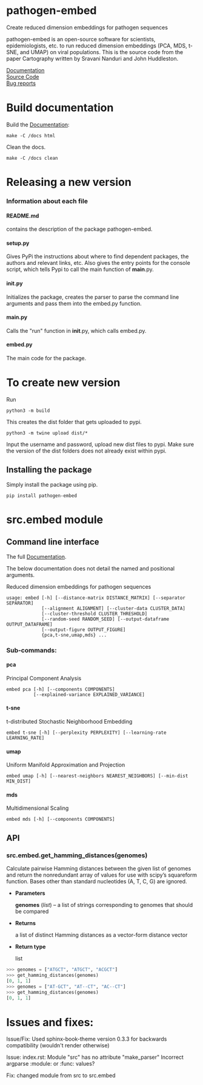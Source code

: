 # pathogen-embed
Create reduced dimension embeddings for pathogen sequences


pathogen-embed is an open-source software for scientists, epidemiologists, etc. to run reduced dimension embeddings (PCA, MDS, t-SNE, and UMAP) on viral populations. This is the source code from the paper Cartography written by Sravani Nanduri and John Huddleston.

[Documentation](https://blab.github.io/pathogen-embed/)\
[Source Code](https://github.com/blab/cartography/tree/master/source)\
[Bug reports](https://github.com/blab/pathogen-embed/issues)

# Build documentation  
Build the [Documentation](https://blab.github.io/pathogen-embed/):

``` make -C /docs html ```

Clean the docs.

``` make -C /docs clean ```

# Releasing a new version

### Information about each file

#### README.md

contains the description of the package pathogen-embed.

#### setup.py

Gives PyPi the instructions about where to find dependent packages, the authors and relevant links, etc. Also gives the entry points for the console script, which tells Pypi to call the main function of __main__.py. 

#### __init__.py

Initializes the package, creates the parser to parse the command line arguments and pass them into the embed.py function.

#### __main__.py

Calls the "run" function in __init__.py, which calls embed.py. 

#### embed.py

The main code for the package.

# To create new version 

Run 

``` python3 -m build ``` 

This creates the dist folder that gets uploaded to pypi.

``` python3 -m twine upload dist/* ```

Input the username and password, upload new dist files to pypi. Make sure the version of the dist folders does not already exist within pypi. 


## Installing the package

Simply install the package using pip.

```
pip install pathogen-embed
```

# src.embed module

## Command line interface

The full [Documentation](https://blab.github.io/pathogen-embed/). 

The below documentation does not detail the named and positional arguments. 

Reduced dimension embeddings for pathogen sequences


```
usage: embed [-h] [--distance-matrix DISTANCE_MATRIX] [--separator SEPARATOR]
             [--alignment ALIGNMENT] [--cluster-data CLUSTER_DATA]
             [--cluster-threshold CLUSTER_THRESHOLD]
             [--random-seed RANDOM_SEED] [--output-dataframe OUTPUT_DATAFRAME]
             [--output-figure OUTPUT_FIGURE]
             {pca,t-sne,umap,mds} ...
```

### Sub-commands:

#### pca

Principal Component Analysis

```
embed pca [-h] [--components COMPONENTS]
          [--explained-variance EXPLAINED_VARIANCE]
```

#### t-sne

t-distributed Stochastic Neighborhood Embedding

```
embed t-sne [-h] [--perplexity PERPLEXITY] [--learning-rate LEARNING_RATE]
```

#### umap

Uniform Manifold Approximation and Projection

```
embed umap [-h] [--nearest-neighbors NEAREST_NEIGHBORS] [--min-dist MIN_DIST]
```

#### mds

Multidimensional Scaling

```
embed mds [-h] [--components COMPONENTS]
```

## API


### src.embed.get_hamming_distances(genomes)
Calculate pairwise Hamming distances between the given list of genomes
and return the nonredundant array of values for use with scipy’s squareform function.
Bases other than standard nucleotides (A, T, C, G) are ignored.


* **Parameters**

    **genomes** (*list*) – a list of strings corresponding to genomes that should be compared



* **Returns**

    a list of distinct Hamming distances as a vector-form distance vector



* **Return type**

    list


```python
>>> genomes = ["ATGCT", "ATGCT", "ACGCT"]
>>> get_hamming_distances(genomes)
[0, 1, 1]
>>> genomes = ["AT-GCT", "AT--CT", "AC--CT"]
>>> get_hamming_distances(genomes)
[0, 1, 1]
```

# Issues and fixes:

Issue/Fix: Used sphinx-book-theme version 0.3.3 for backwards compatibility (wouldn't render otherwise)

Issue: index.rst: Module "src" has no attribute "make_parser"
Incorrect argparse :module: or :func: values?

Fix: changed module from src to src.embed




